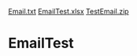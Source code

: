 [Email.txt](https://github.com/meghabharath/EmailTest/files/7074853/Email.txt)
[EmailTest.xlsx](https://github.com/meghabharath/EmailTest/files/7074868/EmailTest.xlsx)
[TestEmail.zip](https://github.com/meghabharath/EmailTest/files/7074893/TestEmail.zip)
# EmailTest
